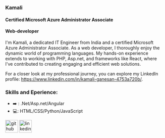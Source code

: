 ### Kamali
#### Certified Microsoft Azure Administrator Associate
#### Web-developer
I'm Kamali, a dedicated IT Engineer from India and a certified Microsoft Azure Administrator Associate. As a web developer, I thoroughly enjoy the dynamic world of programming languages. My hands-on experience extends to working with PHP, Asp.net, and frameworks like React, where I've contributed to creating engaging and efficient web solutions.

For a closer look at my professional journey, you can explore my LinkedIn profile: https://www.linkedin.com/in/kamali-ganesan-4753a720b/.

### Skills and Eperience:

* ➡️ : .Net/Asp.net/Angular
* 💻: HTML/CSS/Python/JavaScript




[<img src='https://cdn.jsdelivr.net/npm/simple-icons@3.0.1/icons/github.svg' alt='github' height='40'>](https://github.com/kamali2305)  [<img src='https://cdn.jsdelivr.net/npm/simple-icons@3.0.1/icons/linkedin.svg' alt='linkedin' height='40'>](https://www.linkedin.com/in/https://www.linkedin.com/in/kamali-ganesan-4753a720b//)  


